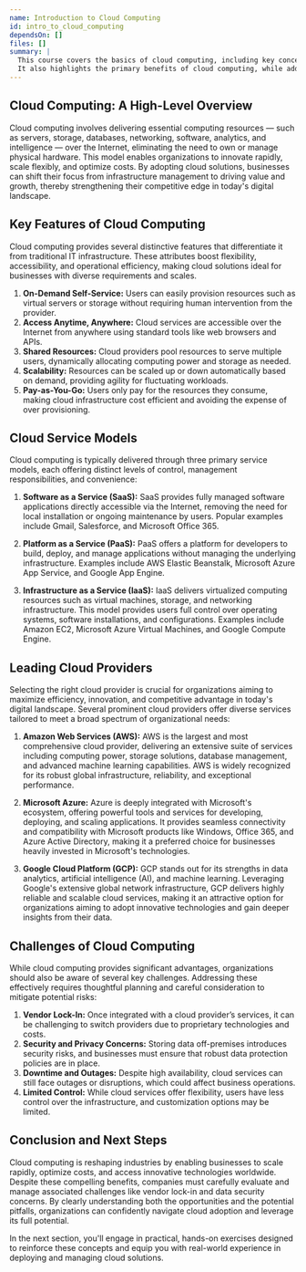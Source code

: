 ```yaml
---
name: Introduction to Cloud Computing
id: intro_to_cloud_computing
dependsOn: []
files: []
summary: |
  This course covers the basics of cloud computing, including key concepts, service models, and major providers. 
  It also highlights the primary benefits of cloud computing, while addressing common challenges faced in its adoption.
---
```


## Cloud Computing: A High-Level Overview

Cloud computing involves delivering essential computing resources — such as servers, storage, databases, networking, software, analytics, and intelligence — over the Internet, eliminating the need to own or manage physical hardware. This model enables organizations to innovate rapidly, scale flexibly, and optimize costs. By adopting cloud solutions, businesses can shift their focus from infrastructure management to driving value and growth, thereby strengthening their competitive edge in today's digital landscape.

## Key Features of Cloud Computing

Cloud computing provides several distinctive features that differentiate it from traditional IT infrastructure. These attributes boost flexibility, accessibility, and operational efficiency, making cloud solutions ideal for businesses with diverse requirements and scales.

1. **On-Demand Self-Service:** Users can easily provision resources such as virtual servers or storage without requiring human intervention from the provider.
2. **Access Anytime, Anywhere:** Cloud services are accessible over the Internet from anywhere using standard tools like web browsers and APIs.
3. **Shared Resources:** Cloud providers pool resources to serve multiple users, dynamically allocating computing power and storage as needed.
4. **Scalability:** Resources can be scaled up or down automatically based on demand, providing agility for fluctuating workloads.
5. **Pay-as-You-Go:** Users only pay for the resources they consume, making cloud infrastructure cost efficient and avoiding the expense of over provisioning.

## Cloud Service Models

Cloud computing is typically delivered through three primary service models, each offering distinct levels of control, management responsibilities, and convenience:

1. **Software as a Service (SaaS):** SaaS provides fully managed software applications directly accessible via the Internet, removing the need for local installation or ongoing maintenance by users. Popular examples include Gmail, Salesforce, and Microsoft Office 365.

2. **Platform as a Service (PaaS):** PaaS offers a platform for developers to build, deploy, and manage applications without managing the underlying infrastructure. Examples include AWS Elastic Beanstalk, Microsoft Azure App Service, and Google App Engine.

3. **Infrastructure as a Service (IaaS):** IaaS delivers virtualized computing resources such as virtual machines, storage, and networking infrastructure. This model provides users full control over operating systems, software installations, and configurations. Examples include Amazon EC2, Microsoft Azure Virtual Machines, and Google Compute Engine.

## Leading Cloud Providers

Selecting the right cloud provider is crucial for organizations aiming to maximize efficiency, innovation, and competitive advantage in today's digital landscape. Several prominent cloud providers offer diverse services tailored to meet a broad spectrum of organizational needs:

1. **Amazon Web Services (AWS):** AWS is the largest and most comprehensive cloud provider, delivering an extensive suite of services including computing power, storage solutions, database management, and advanced machine learning capabilities. AWS is widely recognized for its robust global infrastructure, reliability, and exceptional performance.

2. **Microsoft Azure:** Azure is deeply integrated with Microsoft's ecosystem, offering powerful tools and services for developing, deploying, and scaling applications. It provides seamless connectivity and compatibility with Microsoft products like Windows, Office 365, and Azure Active Directory, making it a preferred choice for businesses heavily invested in Microsoft's technologies.

3. **Google Cloud Platform (GCP):** GCP stands out for its strengths in data analytics, artificial intelligence (AI), and machine learning. Leveraging Google's extensive global network infrastructure, GCP delivers highly reliable and scalable cloud services, making it an attractive option for organizations aiming to adopt innovative technologies and gain deeper insights from their data.

## Challenges of Cloud Computing

While cloud computing provides significant advantages, organizations should also be aware of several key challenges. Addressing these effectively requires thoughtful planning and careful consideration to mitigate potential risks:

1. **Vendor Lock-In:** Once integrated with a cloud provider’s services, it can be challenging to switch providers due to proprietary technologies and costs.
2. **Security and Privacy Concerns:** Storing data off-premises introduces security risks, and businesses must ensure that robust data protection policies are in place.
3. **Downtime and Outages:** Despite high availability, cloud services can still face outages or disruptions, which could affect business operations.
4. **Limited Control:** While cloud services offer flexibility, users have less control over the infrastructure, and customization options may be limited.

## Conclusion and Next Steps

Cloud computing is reshaping industries by enabling businesses to scale rapidly, optimize costs, and access innovative technologies worldwide. Despite these compelling benefits, companies must carefully evaluate and manage associated challenges like vendor lock-in and data security concerns. By clearly understanding both the opportunities and the potential pitfalls, organizations can confidently navigate cloud adoption and leverage its full potential.

In the next section, you'll engage in practical, hands-on exercises designed to reinforce these concepts and equip you with real-world experience in deploying and managing cloud solutions.

